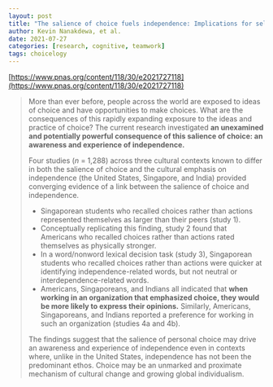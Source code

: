 ```yaml
---
layout: post
title: "The salience of choice fuels independence: Implications for self-perception, cognition, and behavior"
author: Kevin Nanakdewa, et al.
date: 2021-07-27
categories: [research, cognitive, teamwork]
tags: choicelogy
---
```


[https://www.pnas.org/content/118/30/e2021727118](https://www.pnas.org/content/118/30/e2021727118)

> More than ever before, people across the world are exposed to ideas of choice and have opportunities to make choices. What are the consequences of this rapidly expanding exposure to the ideas and practice of choice? The current research investigated **an unexamined and potentially powerful consequence of this salience of choice: an awareness and experience of independence.** 
>
> Four studies (*n* = 1,288) across three cultural contexts known to differ in both the salience of choice and the cultural emphasis on independence (the United States, Singapore, and India) provided converging evidence of a link between the salience of choice and independence. 
>
> * Singaporean students who recalled choices rather than actions represented themselves as larger than their peers (study 1). 
> * Conceptually replicating this finding, study 2 found that Americans who recalled choices rather than actions rated themselves as physically stronger. 
> * In a word/nonword lexical decision task (study 3), Singaporean students who recalled choices rather than actions were quicker at identifying independence-related words, but not neutral or interdependence-related words. 
> * Americans, Singaporeans, and Indians all indicated that **when working in an organization that emphasized choice, they would be more likely to express their opinions.** Similarly, Americans, Singaporeans, and Indians reported a preference for working in such an organization (studies 4a and 4b). 
>
> The findings suggest that the salience of personal choice may drive an awareness and experience of independence even in contexts where, unlike in the United States, independence has not been the predominant ethos. Choice may be an unmarked and proximate mechanism of cultural change and growing global individualism.
